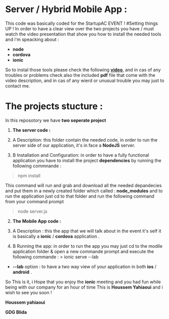# Server / Hybrid Mobile App :
This code was basically coded for the StartupAC EVENT !
#Setting things UP !
In order to have a clear view over the two projects you have / must watch the video presentation that show you how to install the needed tools and i'm speacking about : 
- **node**
- **cordova**
- **ionic**

So to instal those tools please check the following [**video**](https://www.youtube.com/watch?v=ay2flPHk_2E), and in cas of any troubles or problems check also the included **pdf** file that come with the video description, and in cas of any wierd or unusual trouble you may just to contact me.

# The projects stucture :
In this reposotory we have **two seperate project** 

1. **The server code :**

  1. A Description: this folder contain the needed code, in order to run the server side of our application, it's in face a **NodeJS** server. 
  
  1. B Installation and Configuration: in order to have a fully functional application you have to install the project **dependencies** by running the following commnande : 
  > npm install 
  
  This command will run and grab and download all the needed depandecies and put them in a newly created folder which called : **node_modules** and to run the application just cd to that folder and run the following command from your command prompt 
  > node server.js
  
2. **The Mobile App code  :**

  2. A Description : this the app that we will talk about in the event it's self it is basically a **ionic** / **cordova** application .
  2. B Running the app: in order to run the app you may just cd to the modile application folder & open a new commande prompt and execute the following commande : 
    > ionic serve --lab
  
  - **--lab** option : to have a two way view of your application in both **ios** / **android** . 
  
So This is it, i Hope that you enjoy the **ionic** meeting and you had fun while being with our company for an hour of time This is **Houssem Yahiaoui** and i wish to see you soon !


**Houssem yahiaoui**

**GDG Blida**

